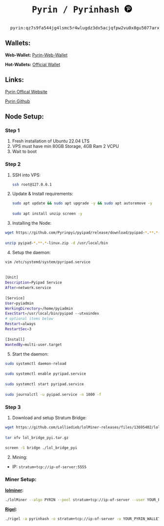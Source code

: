 <pre align="center">
  <h1><span>Pyrin / Pyrinhash</span> <img src="img/pyrin-logo.png" alt="Logo" width="25" height="25"></h1>
  <h>pyrin:qz7s9fa544jg4lsmc5r4wlugdz3dx5acjqfpw2vu0x8gu5077arxufa3dlgu7</h>
</pre>

## Wallets:

**Web-Wallet:** [Pyrin-Web-Wallet](https://wallet.pyrin.network/)

**Hot-Wallets:** [Official Wallet](https://github.com/Pyrinpyi/pyrin-desktop-wallet)


## Links:
[Pyrin Offical Website](https://pyrin.network/)

[Pyrin Github](https://github.com/Pyrinpyi/pyipad)


## Node Setup:

### Step 1

1. Fresh installation of Ubuntu 22.04 LTS
2. VPS must have min 80GB Storage, 4GB Ram 2 VCPU
3. Wait to boot

### Step 2

1. SSH into VPS:
    ```bash
    ssh root@127.0.0.1
    ```
2. Update & Install requirements:
    ```bash
    sudo apt update && sudo apt upgrade -y && sudo apt autoremove -y

    sudo apt install unzip screen -y
    ```

3. Installing the Node:
  ```bash
  wget https://github.com/Pyrinpyi/pyipad/release/download/pyipad-*.**.*-linux.zip 

  unzip pyipad-*.**.*-linux.zip -d /usr/local/bin
  ```

4. Setup the daemon:
  ```bash
  vim /etc/systemd/system/pyripad.service
  
  
  [Unit]
  Description=Pyipad Service
  After=network.service

  [Service]
  User=pyiadmin
  WorkingDirectory=/home/pyiadmin
  ExecStart=/usr/local/bin/pyipad --utxoindex
  # optional items below
  Restart=always
  RestartSec=3

  [Install]
  WantedBy=multi-user.target
  ```
  
5. Start the daemon:
  ```bash
  sudo systemctl daemon-reload

  sudo systemctl enable pyripad.service

  sudo systemctl start pyripad.service

  sudo journalctl -u pyipad.service -n 1000 -f
  ```

### Step 3
1. Download and setup Stratum Bridge:
  ```bash
  wget https://github.com/Lolliedieb/lolMiner-releases/files/13695402/lol_bridge_pyi.tar.gz

  tar xfv lol_bridge_pyi.tar.gz

  screen -S bridge ./lol_bridge_pyi
  ```

2. Mining:
  - IP: `stratum+tcp://ip-of-server:5555`


### Miner Setup:

**[lolminer](https://github.com/Lolliedieb/lolMiner-releases/releases):**
```bash
./lolMiner --algo PYRIN --pool stratum+tcp://ip-of-server --user YOUR_PYRIN_WALLET_ADDRESS.YOUR_WORKER_NAME
```

**[Rigel](https://github.com/rigelminer/rigel/releases):**
```bash
./rigel -a pyrinhash -o stratum+tcp://ip-of-server -u YOUR_PYRIN_WALLET_ADDRESS -w YOUR_WORKER_NAME --log-file logs/miner.log
```

